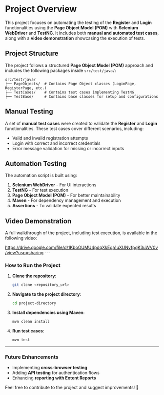 # Project Overview

This project focuses on automating the testing of the **Register** and **Login** functionalities using the **Page Object Model (POM)** with **Selenium WebDriver** and **TestNG**. It includes both **manual and automated test cases**, along with a **video demonstration** showcasing the execution of tests.

## Project Structure

The project follows a structured **Page Object Model (POM)** approach and includes the following packages inside `src/test/java/`:

```
src/test/java/
├── PageObjects/  # Contains Page Object classes (LoginPage, RegisterPage, etc.)
├── TestCases/    # Contains test cases implementing TestNG
├── TestBase/     # Contains base classes for setup and configurations
```

## Manual Testing

A set of **manual test cases** were created to validate the **Register** and **Login** functionalities. These test cases cover different scenarios, including:

- Valid and invalid registration attempts
- Login with correct and incorrect credentials
- Error message validation for missing or incorrect inputs

## Automation Testing

The automation script is built using:

1. **Selenium WebDriver** - For UI interactions
2. **TestNG** - For test execution
3. **Page Object Model (POM)** - For better maintainability
4. **Maven** - For dependency management and execution
5. **Assertions** - To validate expected results

## Video Demonstration

A full walkthrough of the project, including test execution, is available in the following video:

https://drive.google.com/file/d/1KboOUMU4pdqXkEga1uXUNvfpgK3uWV0v/view?usp=sharing ---

### **How to Run the Project**

1. **Clone the repository**:
   ```sh
   git clone <repository_url>
   ```
2. **Navigate to the project directory**:
   ```sh
   cd project-directory
   ```
3. **Install dependencies using Maven**:
   ```sh
   mvn clean install
   ```
4. **Run test cases**:
   ```sh
   mvn test
   ```

---

### **Future Enhancements**
- Implementing **cross-browser testing**
- Adding **API testing** for authentication flows
- Enhancing **reporting with Extent Reports**


Feel free to contribute to the project and suggest improvements! 🚀

